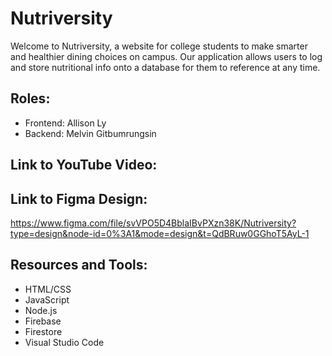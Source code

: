 # Nutriversity
Welcome to Nutriversity, a website for college students to make smarter and healthier dining choices on campus. Our application allows users to log and store nutritional info onto a database for them to reference at any time.

## Roles:
- Frontend: Allison Ly
- Backend: Melvin Gitbumrungsin

## Link to YouTube Video:

## Link to Figma Design: 
https://www.figma.com/file/svVPO5D4BblaIBvPXzn38K/Nutriversity?type=design&node-id=0%3A1&mode=design&t=QdBRuw0GGhoT5AyL-1 

## Resources and Tools:
- HTML/CSS
- JavaScript
- Node.js
- Firebase
- Firestore
- Visual Studio Code
